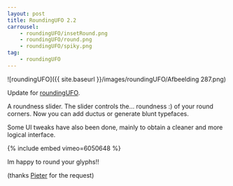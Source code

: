 ```yaml
---
layout: post
title: RoundingUFO 2.2
carrousel:
    - roundingUFO/insetRound.png
    - roundingUFO/round.png
    - roundingUFO/spiky.png
tag:
    - roundingUFO
---
```


![roundingUFO]({{ site.baseurl }}/images/roundingUFO/Afbeelding 287.png)

<!--more-->

Update for [roundingUFO](http://roundingufo.typemytype.com/).

A roundness slider. The slider controls the… roundness :) of your round corners.
Now you can add ductus or generate blunt typefaces.

Some UI tweaks have also been done, mainly to obtain a cleaner and more logical interface.

{% include embed vimeo=6050648 %}

Im happy to round your glyphs!!

(thanks [Pieter](http://www.caketype.com/) for the request)